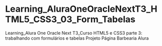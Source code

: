 # Learning_AluraOneOracleNextT3_HTML5_CSS3_03_Form_Tabelas
Learning_Alura One Oracle Next T3_Curso HTML5 e CSS3 parte 3: trabalhando com formulários e tabelas
Projeto Página Barbearia Alura
